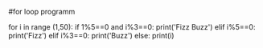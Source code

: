 #for loop programm

for i in range (1,50):
    if 1%5==0 and i%3==0:
        print('Fizz Buzz')
    elif i%5==0:
        print('Fizz')
    elif i%3==0:
        print('Buzz')
    else:
        print(i)


